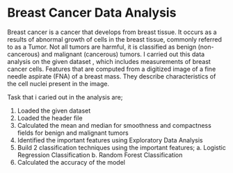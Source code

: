 # Breast Cancer Data Analysis
Breast cancer is a cancer that develops from breast tissue. It occurs as a results of abnormal growth of cells in the breast tissue, commonly referred to as a Tumor. Not all tumors are harmful, it is classified as benign (non-cancerous) and malignant (cancerous) tumors. I carried out this data analysis on the given dataset , which includes measurements of breast cancer cells. Features that are computed from a digitized image of a fine needle aspirate (FNA) of a breast mass. They describe characteristics of the cell nuclei present in the image.

Task that i caried out in the analysis are;
1. Loaded the given dataset
2. Loaded the header file
3. Calculated the mean and median for smoothness and compactness fields for benign and malignant tumors
4. Identified the important features using Exploratory Data Analysis
5. Build 2 classification techniques using the important features; a. Logistic Regression Classification b. Random Forest Classification 
6. Calculated the accuracy of the model 
